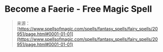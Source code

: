 <!--yml
category: 未分类
date: 2024-06-12 19:04:09
-->

# Become a Faerie - Free Magic Spell

> 来源：[https://www.spellsofmagic.com/spells/fantasy_spells/fairy_spells/20951/page.html#0001-01-01](https://www.spellsofmagic.com/spells/fantasy_spells/fairy_spells/20951/page.html#0001-01-01)